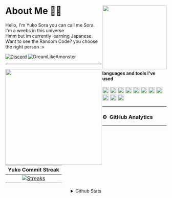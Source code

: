 <div>
  <img src="https://telegra.ph/file/ebf28c7221fc66c11eea5.jpg" width="200" align="right" />
  <h1> About Me 👋🏻 </h1>
  Hello, I'm Yuko Sora you can call me Sora. I'm a weebs in this universe <br>Hmm but im currently learning Japanese.
  <br>Want to see the Random Code? you choose the right person :>
  
  [![Discord](https://discord.c99.nl/widget/theme-2/918872621892911164.png)](https://discord.com/users/918872621892911164)
  <img src="https://komarev.com/ghpvc/?username=DreamLikeAmonster&label=Profile%20views&color=0e75b6&style=flat" alt="DreamLikeAmonster" />
</div>

<div>
<img src="https://telegra.ph/file/8615beb60dfa1bc2eafd5.jpg" width="300" align="left" />
<hr>
  
  #### languages and tools I've used
  <img src="https://upload.wikimedia.org/wikipedia/commons/thumb/9/99/Unofficial_JavaScript_logo_2.svg/512px-Unofficial_JavaScript_logo_2.svg.png" width=20>
  <img src="https://seeklogo.com/images/T/typescript-logo-B29A3F462D-seeklogo.com.png" width=20>
  <a href="https://discord.js.org"><img src="https://discordjs.guide/favicon.png" width="20" alt="discord.js" /></a>
  <img height="20" src="https://img.shields.io/badge/-Nodejs-43853d?style=flat-square&logo=Node.js&logoColor=white"/>
  <img height="20" src="https://img.shields.io/badge/Ubuntu-orange?style=flat-square&logo=Ubuntu&logoColor=white"/>
  <img height="20" src="https://img.shields.io/badge/-HTML5-E34F26?style=flat-square&logo=html5&logoColor=white" />
  <img height="20" src="https://img.shields.io/badge/-NPM-CB3837?style=flat-square&logo=npm&logoColor=whitee"/>
  <img height="20" src="https://img.shields.io/badge/-MongoDB-13aa52?style=flat-square&logo=mongodb&logoColor=white"/>
  <img height="20" src="https://img.shields.io/badge/-React-000000?style=flat-square&logo=react&logoColor=blue"/>
  <img height="20" src="https://img.shields.io/badge/-Vercel-ffffff?style=flat-square&logo=vercel&logoColor=black"/>
  <img height="20" src="https://img.shields.io/badge/Next.js-000000?style=flat-square&logo=next.js&logoColor=white"/>
  <hr>

  ### ⚙ &nbsp;GitHub Analytics

  ---

  |        Yuko Commit Streak        |
  |:--------------------------------:|
  |    [![Streaks](https://streak-stats.demolab.com/?user=DreamLikeAmonster&theme=radical)](https://streak-stats.demolab.com/)    |

  <details align="center">
    <summary>Github Stats</summary>
    
    [![Top Langs](https://github-readme-stats.vercel.app/api/top-langs/?username=DreamLikeAmonster&layout=compact&show_icons=true&theme=radical)](https://github.com/DreamLikeAmonster)
    ![Koi github stats](https://github-readme-stats.vercel.app/api?username=DreamLikeAmonster&show_icons=true&theme=radical)
  </details>
</div>
